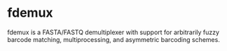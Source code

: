 # fdemux
fdemux is a FASTA/FASTQ demultiplexer with support for arbitrarily fuzzy barcode matching, multiprocessing, and asymmetric barcoding schemes.
